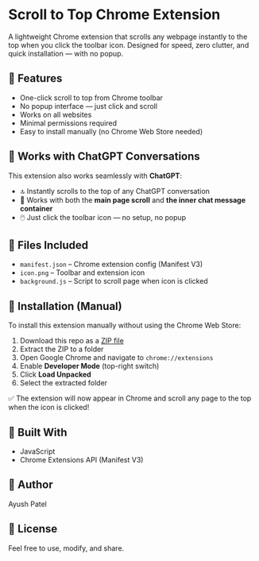 # Scroll to Top Chrome Extension

A lightweight Chrome extension that scrolls any webpage instantly to the top when you click the toolbar icon. Designed for speed, zero clutter, and quick installation — with no popup.

## 🔧 Features

- One-click scroll to top from Chrome toolbar
- No popup interface — just click and scroll
- Works on all websites
- Minimal permissions required
- Easy to install manually (no Chrome Web Store needed)

## 💬 Works with ChatGPT Conversations

This extension also works seamlessly with **ChatGPT**:

- 🔝 Instantly scrolls to the top of any ChatGPT conversation
- 🧠 Works with both the **main page scroll** and **the inner chat message container**
- 🖱️ Just click the toolbar icon — no setup, no popup


## 📁 Files Included

- `manifest.json` – Chrome extension config (Manifest V3)
- `icon.png` – Toolbar and extension icon
- `background.js` – Script to scroll page when icon is clicked

## 🚀 Installation (Manual)

To install this extension manually without using the Chrome Web Store:

1. Download this repo as a [ZIP file](https://github.com/AyushPatel94/chatGPT-conversations-scroll-to-top-extension/archive/refs/heads/master.zip)
2. Extract the ZIP to a folder
3. Open Google Chrome and navigate to `chrome://extensions`
4. Enable **Developer Mode** (top-right switch)
5. Click **Load Unpacked**
6. Select the extracted folder

✅ The extension will now appear in Chrome and scroll any page to the top when the icon is clicked!

## 🧰 Built With

- JavaScript
- Chrome Extensions API (Manifest V3)

## 👤 Author

Ayush Patel

## 🪪 License

Feel free to use, modify, and share.
